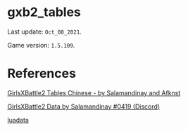 # gxb2_tables

Last update: `Oct_08_2021`.

Game version: `1.5.109`.

# References

[GirlsXBattle2 Tables Chinese - by Salamandinay and Afknst](https://docs.google.com/spreadsheets/d/1BjbP3idmRVeBVPRaE5wyyyTwM7gAv0vH4ZXIQ3S8xbM/edit#gid=725990214)

[GirlsXBattle2 Data by Salamandinay #0419 (Discord)](https://docs.google.com/spreadsheets/d/14LepRzkMoStHXfFlnGFAPcUH99zCoALY6m0qysrRlgA/edit#gid=1187364502)

[luadata](https://github.com/leafvmaple/luadata)
